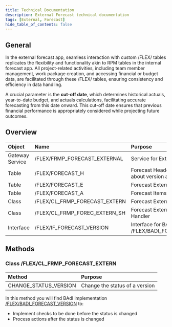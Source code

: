 ```yaml
---
title: Technical Documentation
description: External Forecast technical documentation
tags: [External, Forecast]
hide_table_of_contents: false
---
```


## General

In the external forecast app, seamless interaction with custom /FLEX/ tables replicates the flexibility and functionality akin to RPM tables in the internal forecast app. All project-related activities, including team member management, work package creation, and accessing financial or budget data, are facilitated through these /FLEX/ tables, ensuring consistency and efficiency in data handling.

A crucial parameter is the **cut-off date**, which determines historical actuals, year-to-date budget, and actuals calculations, facilitating accurate forecasting from this date onward. This cut-off date ensures that previous financial performance is appropriately considered while projecting future outcomes.

## Overview

| Object | Name | Purpose  |    
|:---|:---|:---|
| Gateway Service | /FLEX/FRMP_FORECAST_EXTERNAL | Service for External Forecast | 
| Table | /FLEX/FORECAST_H | Forecast Header information about version and related item | 
| Table | /FLEX/FORECAST_E | Forecast External Items |
| Table | /FLEX/FORECAST_A | Forecast Items Amounts |
| Class | /FLEX/CL_FRMP_FORECAST_EXTERN | Forecast External Helper | 
| Class | /FLEX/CL_FRMP_FOREC_EXTERN_SH | Forecast External Service Handler |
| Interface | /FLEX/IF_FORECAST_VERSION | Interface for BAdI: /FLEX/BADI_FORECAST_VERSION |

## Methods

### Class /FLEX/CL_FRMP_FORECAST_EXTERN
| Method | Purpose  |    
|:---|:---|
| CHANGE_STATUS_VERSION | Change the status of a version | 

In this method you will find BAdI implementation [/FLEX/BADI_FORECAST_VERSION](./Extensibility.md) to: 
- Implement checks to be done before the status is changed
- Process actions after the status is changed


